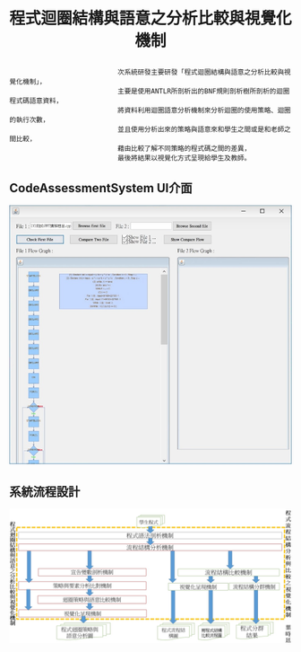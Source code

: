 # <p align="center">程式迴圈結構與語意之分析比較與視覺化機制</p>


                               次系統研發主要研發「程式迴圈結構與語意之分析比較與視覺化機制」，
                               主要是使用ANTLR所剖析出的BNF規則剖析樹所剖析的迴圈程式碼語意資料，
                               將資料利用迴圈語意分析機制來分析迴圈的使用策略、迴圈的執行次數，
                               並且使用分析出來的策略與語意來和學生之間或是和老師之間比較，
                               藉由比較了解不同策略的程式碼之間的差異，
                               最後將結果以視覺化方式呈現給學生及教師。

## CodeAssessmentSystem UI介面
<p align="center">
<img src ="img/ui.jpg" width = 700>
</p>

## 系統流程設計
<p align="center">
<img src ="img/系統設計.jpg" width = 800>
</p>

